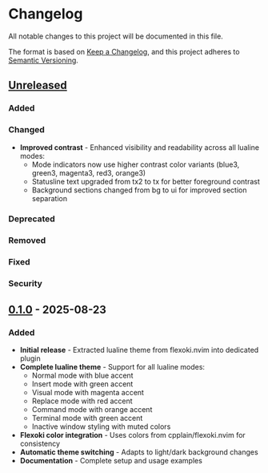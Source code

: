# Changelog

All notable changes to this project will be documented in this file.

The format is based on [Keep a Changelog](https://keepachangelog.com/en/1.1.0/),
and this project adheres to [Semantic Versioning](https://semver.org/spec/v2.0.0.html).

## [Unreleased]

### Added

### Changed

- **Improved contrast** - Enhanced visibility and readability across all lualine modes:
  - Mode indicators now use higher contrast color variants (blue3, green3, magenta3, red3, orange3)
  - Statusline text upgraded from tx2 to tx for better foreground contrast
  - Background sections changed from bg to ui for improved section separation

### Deprecated

### Removed

### Fixed

### Security

## [0.1.0] - 2025-08-23

### Added

- **Initial release** - Extracted lualine theme from flexoki.nvim into dedicated plugin
- **Complete lualine theme** - Support for all lualine modes:
  - Normal mode with blue accent
  - Insert mode with green accent
  - Visual mode with magenta accent
  - Replace mode with red accent
  - Command mode with orange accent
  - Terminal mode with green accent
  - Inactive window styling with muted colors
- **Flexoki color integration** - Uses colors from cpplain/flexoki.nvim for consistency
- **Automatic theme switching** - Adapts to light/dark background changes
- **Documentation** - Complete setup and usage examples

[unreleased]: https://github.com/cpplain/flexoki-lualine.nvim/compare/v0.1.0...HEAD
[0.1.0]: https://github.com/cpplain/flexoki-lualine.nvim/releases/tag/v0.1.0
